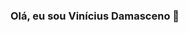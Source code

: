 ### Olá, eu sou Vinícius Damasceno 👋

<!--
<div align="center">
  <a href="https://github.com/viniciusdamascenosouza">
  <img height="180em" src="https://github-readme-stats.vercel.app/api?username=viniciusdamascenosouza&show_icons=true&theme=dracula&include_all_commits=true&count_private=true"/>
  <img height="180em" src="https://github-readme-stats.vercel.app/api/top-langs/?username=viniciusdamascenosouza&layout=compact&langs_count=7&theme=dracula"/>
</div>


-->
